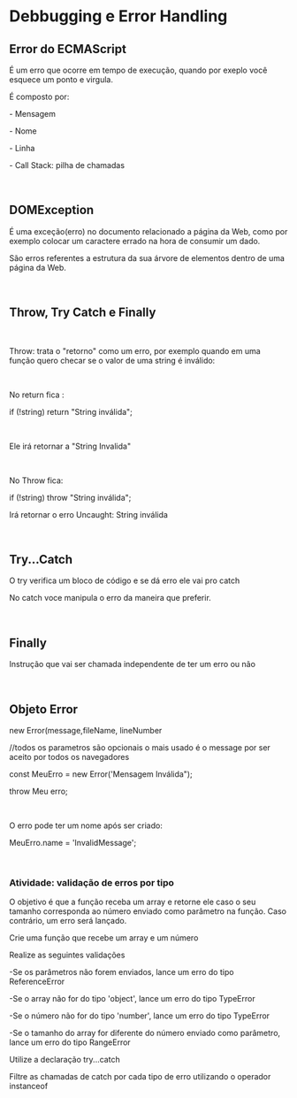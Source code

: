 # Debbugging e Error Handling

<h2>Error do ECMAScript</h2>
<p>É um erro  que ocorre em tempo de execução, quando por exeplo você esquece um ponto e virgula.</p>
<p>É composto por:</p>
<p>- Mensagem</p>
<p>- Nome</p>
<p>- Linha</p>
<p>- Call Stack: pilha de chamadas</p>
<br>
<h2>DOMException</h2>
<p>É uma exceção(erro) no documento relacionado a página da Web, como por exemplo colocar um caractere errado na hora de consumir um dado.</p>
<p>São erros referentes a estrutura da sua árvore de elementos dentro de uma página da Web.</p>
<br>
<h2>Throw, Try Catch e Finally</h2>
<br>
<p>Throw: trata o "retorno" como um erro, por exemplo quando em uma função quero checar se o valor de uma string é inválido:</p>
<br>
<p>No return fica :</p>
<p>if (!string) return "String inválida";</p>
<br>
<p>Ele irá retornar a "String Invalida"</p>
<br>
<p>No Throw fica: </p>
<p>if (!string) throw "String inválida";</p>
<p>Irá retornar o erro Uncaught: String inválida</p>
<br>
<h2>Try...Catch</h2>
<p>O try verifica um bloco de código e se dá erro ele vai pro catch</p>
<p>No catch voce manipula o erro da maneira que preferir.</p>
<br>
<h2>Finally</h2>
<p>Instrução que vai ser chamada independente de ter um erro ou não</p>
<br>
<h2>Objeto Error</h2>
<p>new Error(message,fileName, lineNumber</p>
<p>//todos os parametros são opcionais o mais usado é o message por ser aceito por todos os navegadores</p>
<p>const MeuErro = new Error('Mensagem Inválida");</p>
<p> throw Meu erro;</p>
<br>
<p>O erro pode ter um nome após ser criado:</p>
<p>MeuErro.name = 'InvalidMessage';</p>
<br>
<h3>Atividade: validação de erros por tipo</h3>
<p>O objetivo é que a função receba um array e retorne ele caso o seu tamanho corresponda ao número enviado como parâmetro na função. Caso contrário, um erro será lançado.

<p>Crie uma função que recebe um array e um número</p>
<p>Realize as seguintes validações</p>
<p>-Se os parâmetros não forem enviados, lance um erro do tipo ReferenceError</p>
<p>-Se o array não for do tipo 'object', lance um erro do tipo TypeError</p>
<p>-Se o número não for do tipo 'number', lance um erro do tipo TypeError</p>
<p>-Se o tamanho do array for diferente do número enviado como parâmetro, lance um erro do tipo RangeError</p>
<p>Utilize a declaração try...catch</p>
<p>Filtre as chamadas de catch por cada tipo de erro utilizando o operador instanceof</p>